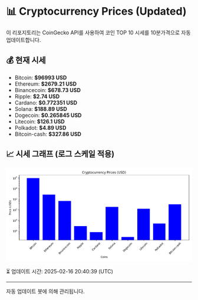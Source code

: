 
# 📊 Cryptocurrency Prices (Updated)

이 리포지토리는 CoinGecko API를 사용하여 코인 TOP 10 시세를 10분가격으로 자동 업데이트합니다.

## 💰 현재 시세
- Bitcoin: **$96993 USD**
- Ethereum: **$2679.21 USD**
- Binancecoin: **$678.73 USD**
- Ripple: **$2.74 USD**
- Cardano: **$0.772351 USD**
- Solana: **$188.89 USD**
- Dogecoin: **$0.265845 USD**
- Litecoin: **$126.1 USD**
- Polkadot: **$4.89 USD**
- Bitcoin-cash: **$327.86 USD**

## 📈 시세 그래프 (로그 스케일 적용)
![Crypto Prices](crypto_prices.png)

⏳ 업데이트 시간: 2025-02-16 20:40:39 (UTC)

---
자동 업데이트 봇에 의해 관리됩니다.
